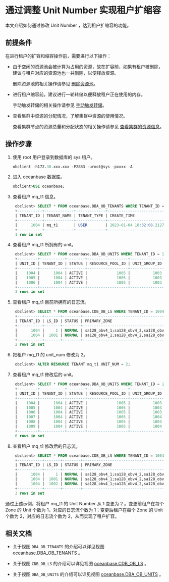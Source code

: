 # 通过调整 Unit Number 实现租户扩缩容

本文介绍如何通过修改 Unit Number ，达到租户扩缩容的功能。

## 前提条件

在进行租户的扩容和缩容操作前，需要进行以下操作：

* 由于空闲的资源池会被计算为占用的资源，故在扩容前，如果有租户被删除，建议与租户对应的资源池也一并删除，以便释放资源。

  删除资源池的相关操作请参见 [删除资源池](../../../7.reference/2.administrator-guide/2.basic-database-management/3.manage-resources/5.manage-resource-pools/7.delete-a-resource-pool.md)。

* 进行租户缩容前，建议进行一轮转储以便释放租户正在使用的内存。

  手动触发转储的相关操作请参见 [手动触发转储](../../../7.reference/2.administrator-guide/2.basic-database-management/5.manage-data-storage/1.dump-management/3.trigger-dump-manually.md)。

* 查看集群中资源的分配情况，了解集群中资源的使用情况。

  查看集群节点的资源总量和分配状态的相关操作请参见 [查看集群的资源信息](../../../7.reference/2.administrator-guide/2.basic-database-management/1.manage-clusters/10.view-the-resource-information-of-a-cluster.md)。

## 操作步骤

1. 使用 root 用户登录到数据库的 sys 租户。

    ```sql
    obclient -h172.30.xxx.xxx -P2883 -uroot@sys -pxxxx -A
    ```

2. 进入 oceanbase 数据库。

    ```sql
    obclient>USE oceanbase;
    ```

3. 查看租户 mq_t1 信息。

   ```sql
    obclient> SELECT * FROM oceanbase.DBA_OB_TENANTS WHERE TENANT_ID = 1004;
    +-----------+-------------+-------------+----------------------------+----------------------------+----------------------------------------+------------------------------------------------------------------+-------------------+--------------------+--------+---------------+--------+
    | TENANT_ID | TENANT_NAME | TENANT_TYPE | CREATE_TIME                | MODIFY_TIME                | PRIMARY_ZONE                           | LOCALITY                                                         | PREVIOUS_LOCALITY | COMPATIBILITY_MODE | STATUS | IN_RECYCLEBIN | LOCKED |
    +-----------+-------------+-------------+----------------------------+----------------------------+----------------------------------------+------------------------------------------------------------------+-------------------+--------------------+--------+---------------+--------+
    |      1004 | mq_t1       | USER        | 2023-01-04 18:32:08.212745 | 2023-01-04 18:32:33.343667 | sa128_obv4_1;sa128_obv4_2,sa128_obv4_3 | FULL{1}@sa128_obv4_1, FULL{1}@sa128_obv4_2, FULL{1}@sa128_obv4_3 | NULL              | MYSQL              | NORMAL | NO            | NO     |
    +-----------+-------------+-------------+----------------------------+----------------------------+----------------------------------------+------------------------------------------------------------------+-------------------+--------------------+--------+---------------+--------+
    1 row in set
   ```

4. 查看租户 mq_t1 所拥有的 unit。

   ```sql
    obclient> SELECT * FROM oceanbase.DBA_OB_UNITS WHERE TENANT_ID = 1004;
    +---------+-----------+--------+------------------+---------------+----------------------------+----------------------------+--------------+------------+----------+---------------------+-----------------------+----------------+----------------+---------+---------+-------------+---------------+----------+----------+-------------+
    | UNIT_ID | TENANT_ID | STATUS | RESOURCE_POOL_ID | UNIT_GROUP_ID | CREATE_TIME                | MODIFY_TIME                | ZONE         | SVR_IP     | SVR_PORT | MIGRATE_FROM_SVR_IP | MIGRATE_FROM_SVR_PORT | MANUAL_MIGRATE | UNIT_CONFIG_ID | MAX_CPU | MIN_CPU | MEMORY_SIZE | LOG_DISK_SIZE | MAX_IOPS | MIN_IOPS | IOPS_WEIGHT |
    +---------+-----------+--------+------------------+---------------+----------------------------+----------------------------+--------------+------------+----------+---------------------+-----------------------+----------------+----------------+---------+---------+-------------+---------------+----------+----------+-------------+
    |    1004 |      1004 | ACTIVE |             1005 |          1003 | 2023-01-04 11:48:36.582413 | 2023-01-04 18:32:08.215935 | sa128_obv4_1 | xx.xx.xx.47  |     2882 | NULL                |                  NULL | NULL           |           1006 |       3 |       3 | 12884901888 |   38654705664 |    30000 |    30000 |           3 |
    |    1005 |      1004 | ACTIVE |             1005 |          1003 | 2023-01-04 11:48:36.591414 | 2023-01-04 18:32:08.215935 | sa128_obv4_2 | xx.xx.xx.81 |     2882 | NULL                |                  NULL | NULL           |           1006 |       3 |       3 | 12884901888 |   38654705664 |    30000 |    30000 |           3 |
    |    1006 |      1004 | ACTIVE |             1005 |          1003 | 2023-01-04 14:13:36.980799 | 2023-01-04 18:32:08.217005 | sa128_obv4_3 | xx.xx.xx.19 |     2882 | NULL                |                  NULL | NULL           |           1006 |       3 |       3 | 12884901888 |   38654705664 |    30000 |    30000 |           3 |
    +---------+-----------+--------+------------------+---------------+----------------------------+----------------------------+--------------+------------+----------+---------------------+-----------------------+----------------+----------------+---------+---------+-------------+---------------+----------+----------+-------------+
    3 rows in set
   ```

5. 查看租户 mq_t1 目前所拥有的日志流。

   ```sql
    obclient> SELECT * FROM oceanbase.CDB_OB_LS WHERE TENANT_ID = 1004;
    +-----------+-------+--------+----------------------------------------+---------------+-------------+---------------------+----------+---------------------+---------------------+
    | TENANT_ID | LS_ID | STATUS | PRIMARY_ZONE                           | UNIT_GROUP_ID | LS_GROUP_ID | CREATE_SCN          | DROP_SCN | SYNC_SCN            | READABLE_SCN        |
    +-----------+-------+--------+----------------------------------------+---------------+-------------+---------------------+----------+---------------------+---------------------+
    |      1004 |     1 | NORMAL | sa128_obv4_1;sa128_obv4_2,sa128_obv4_3 |             0 |           0 |                NULL |     NULL | 1672847276585423284 | 1672847276297748492 |
    |      1004 |  1001 | NORMAL | sa128_obv4_1;sa128_obv4_2,sa128_obv4_3 |          1003 |        1001 | 1672828353411747395 |     NULL | 1672847283647357012 | 1672847283446006907 |
    +-----------+-------+--------+----------------------------------------+---------------+-------------+---------------------+----------+---------------------+---------------------+
    2 rows in set
   ```

6. 把租户 mq_t1 的 unit_num 修改为 2。

   ```sql
    obclient> ALTER RESOURCE TENANT mq_t1 UNIT_NUM = 2;
   ```

7. 查看租户 mq_t1 修改后的 unit。

   ```sql
    obclient> SELECT * FROM oceanbase.DBA_OB_UNITS WHERE TENANT_ID = 1004;
    +---------+-----------+--------+------------------+---------------+----------------------------+----------------------------+--------------+-------------+----------+---------------------+-----------------------+----------------+----------------+---------+---------+-------------+---------------+----------+----------+-------------+
    | UNIT_ID | TENANT_ID | STATUS | RESOURCE_POOL_ID | UNIT_GROUP_ID | CREATE_TIME                | MODIFY_TIME                | ZONE         | SVR_IP      | SVR_PORT | MIGRATE_FROM_SVR_IP | MIGRATE_FROM_SVR_PORT | MANUAL_MIGRATE | UNIT_CONFIG_ID | MAX_CPU | MIN_CPU | MEMORY_SIZE | LOG_DISK_SIZE | MAX_IOPS | MIN_IOPS | IOPS_WEIGHT |
    +---------+-----------+--------+------------------+---------------+----------------------------+----------------------------+--------------+-------------+----------+---------------------+-----------------------+----------------+----------------+---------+---------+-------------+---------------+----------+----------+-------------+
    |    1004 |      1004 | ACTIVE |             1005 |          1003 | 2023-01-04 11:48:36.582413 | 2023-01-04 18:32:08.215935 | sa128_obv4_1 | xx.xx.xx.47   |     2882 | NULL                |                  NULL | NULL           |           1006 |       3 |       3 | 12884901888 |   38654705664 |    30000 |    30000 |           3 |
    |    1005 |      1004 | ACTIVE |             1005 |          1003 | 2023-01-04 11:48:36.591414 | 2023-01-04 18:32:08.215935 | sa128_obv4_2 | xx.xx.xx.81  |     2882 | NULL                |                  NULL | NULL           |           1006 |       3 |       3 | 12884901888 |   38654705664 |    30000 |    30000 |           3 |
    |    1006 |      1004 | ACTIVE |             1005 |          1003 | 2023-01-04 14:13:36.980799 | 2023-01-04 18:32:08.217005 | sa128_obv4_3 | xx.xx.xx.19  |     2882 | NULL                |                  NULL | NULL           |           1006 |       3 |       3 | 12884901888 |   38654705664 |    30000 |    30000 |           3 |
    |    1007 |      1004 | ACTIVE |             1005 |          1004 | 2023-01-04 23:50:57.989966 | 2023-01-04 23:50:57.989966 | sa128_obv4_1 | xx.xx.xx.43   |     2882 | NULL                |                  NULL | NULL           |           1006 |       3 |       3 | 12884901888 |   38654705664 |    30000 |    30000 |           3 |
    |    1008 |      1004 | ACTIVE |             1005 |          1004 | 2023-01-04 23:50:57.995273 | 2023-01-04 23:50:57.995273 | sa128_obv4_2 | xx.xx.xx.106  |     2882 | NULL                |                  NULL | NULL           |           1006 |       3 |       3 | 12884901888 |   38654705664 |    30000 |    30000 |           3 |
    |    1009 |      1004 | ACTIVE |             1005 |          1004 | 2023-01-04 23:50:57.997360 | 2023-01-04 23:50:57.997360 | sa128_obv4_3 | xx.xx.xx.158 |     2882 | NULL                |                  NULL | NULL           |           1006 |       3 |       3 | 12884901888 |   38654705664 |    30000 |    30000 |           3 |
    +---------+-----------+--------+------------------+---------------+----------------------------+----------------------------+--------------+-------------+----------+---------------------+-----------------------+----------------+----------------+---------+---------+-------------+---------------+----------+----------+-------------+
    6 rows in set
   ```

8. 查看租户 mq_t1 修改后的日志流。

   ```sql
    obclient> SELECT * FROM oceanbase.CDB_OB_LS WHERE TENANT_ID = 1004;
    +-----------+-------+--------+----------------------------------------+---------------+-------------+---------------------+----------+---------------------+---------------------+
    | TENANT_ID | LS_ID | STATUS | PRIMARY_ZONE                           | UNIT_GROUP_ID | LS_GROUP_ID | CREATE_SCN          | DROP_SCN | SYNC_SCN            | READABLE_SCN        |
    +-----------+-------+--------+----------------------------------------+---------------+-------------+---------------------+----------+---------------------+---------------------+
    |      1004 |     1 | NORMAL | sa128_obv4_1;sa128_obv4_2,sa128_obv4_3 |             0 |           0 |                NULL |     NULL | 1672847476919847432 | 1672847476694110593 |
    |      1004 |  1001 | NORMAL | sa128_obv4_1;sa128_obv4_2,sa128_obv4_3 |          1003 |        1001 | 1672828353411747395 |     NULL | 1672847481926946171 | 1672847481725653432 |
    |      1004 |  1002 | NORMAL | sa128_obv4_1;sa128_obv4_2,sa128_obv4_3 |          1004 |        1002 | 1672847466822734122 |     NULL | 1672847481906918109 | 1672847481705364375 |
    +-----------+-------+--------+----------------------------------------+---------------+-------------+---------------------+----------+---------------------+---------------------+
    3 rows in set
   ```

通过上述示例，将租户 mq_t1 的 Unit Number 从 1 变更为 2 。变更前租户在每个 Zone 的 Unit 个数为 1，对应的日志流个数为 1；变更后租户在每个 Zone 的 Unit 个数为 2，对应的日志流个数为 2，从而实现了租户扩容。

## 相关文档

* 关于视图 `DBA_OB_TENANTS` 的介绍可以详见视图 [oceanbase.DBA_OB_TENANTS](../../../7.reference/5.system-reference/4.system-view-of-mysql-mode/2.dictionary-view-of-mysql-mode/58.oceanbase-dba_ob_tenants-of-mysql-mode.md) 。

* 关于视图 `CDB_OB_LS` 的介绍可以详见视图 [oceanbase.CDB_OB_LS](../../../7.reference/5.system-reference/4.system-view-of-mysql-mode/2.dictionary-view-of-mysql-mode/175.oceanbase-cdb_ob_ls-of-mysql-mode.md) 。
  
* 关于视图 `DBA_OB_UNITS` 的介绍可以详见视图 [oceanbase.DBA_OB_UNITS](../../../7.reference/5.system-reference/4.system-view-of-mysql-mode/2.dictionary-view-of-mysql-mode/61.oceanbase-dba_ob_units-of-mysql-mode.md) 。
